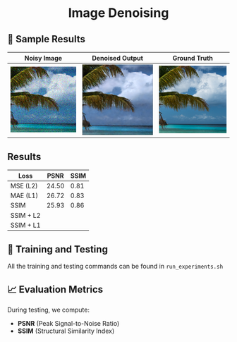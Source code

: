 # <p align="center"> Image Denoising</p>


## 📸 Sample Results

| Noisy Image | Denoised Output | Ground Truth |
|-------------|------------------|---------------|
| ![](outputs/test_img_dir/0005_input.png) | ![](outputs/test_img_dir/0005_output.png) | ![](outputs/test_img_dir/0005_target.png) |

## Results
|    Loss   |  PSNR | SSIM |
|-----------|-------|------|
| MSE (L2)  | 24.50 | 0.81 |
| MAE (L1)  | 26.72 | 0.83 |
| SSIM      | 25.93 | 0.86 |
| SSIM + L2 |  |  |
| SSIM + L1 |  |  |

## 🎯 Training and Testing 

All the training and testing commands can be found in `run_experiments.sh`


## 📈 Evaluation Metrics

During testing, we compute:
- **PSNR** (Peak Signal-to-Noise Ratio)
- **SSIM** (Structural Similarity Index)
